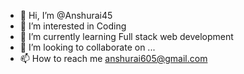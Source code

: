 - 👋 Hi, I’m @Anshurai45
- 👀 I’m interested in Coding
- 🌱 I’m currently learning Full stack web development 
- 💞️ I’m looking to collaborate on ...
- 📫 How to reach me anshurai605@gmail.com

<!---
Anshurai45/Anshurai45 is a ✨ special ✨ repository because its `README.md` (this file) appears on your GitHub profile.
You can click the Preview link to take a look at your changes.
--->

